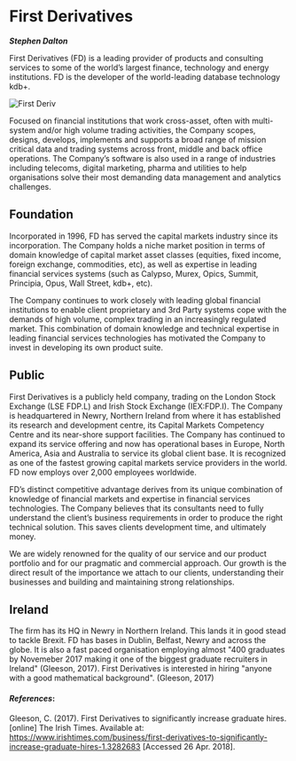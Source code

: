 First Derivatives
==============================
***Stephen Dalton***

First Derivatives (FD) is a leading provider of products and consulting services to some of the world’s largest finance, technology and energy institutions. FD is the developer of the world-leading database technology kdb+.

![First Deriv](https://github.com/ULStats/MA4128Assessment-2018/blob/master/First%20derivatives.png)




Focused on financial institutions that work cross-asset, often with multi-system and/or high volume trading activities, the Company scopes, designs, develops, implements and supports a broad range of mission critical data and trading systems across front, middle and back office operations. The Company’s software is also used in a range of industries including telecoms, digital marketing, pharma and utilities to help organisations solve their most demanding data management and analytics challenges.

## Foundation
Incorporated in 1996, FD has served the capital markets industry since its incorporation. The Company holds a niche market position in terms of domain knowledge of capital market asset classes (equities, fixed income, foreign exchange, commodities, etc), as well as expertise in leading financial services systems (such as Calypso, Murex, Opics, Summit, Principia, Opus, Wall Street, kdb+, etc). 

The Company continues to work closely with leading global financial institutions to enable client proprietary and 3rd Party systems cope with the demands of high volume, complex trading in an increasingly regulated market. This combination of domain knowledge and technical expertise in leading financial services technologies has motivated the Company to invest in developing its own product suite.

## Public
First Derivatives is a publicly held company, trading on the London Stock Exchange (LSE FDP.L) and Irish Stock Exchange (IEX:FDP.I). The Company is headquartered in Newry, Northern Ireland from where it has established its research and development centre, its Capital Markets Competency Centre and its near-shore support facilities. The Company has continued to expand its service offering and now has operational bases in Europe, North America, Asia and Australia to service its global client base. It is recognized as one of the fastest growing capital markets service providers in the world. FD now employs over 2,000 employees worldwide.

FD’s distinct competitive advantage derives from its unique combination of knowledge of financial markets and expertise in financial services technologies. The Company believes that its consultants need to fully understand the client’s business requirements in order to produce the right technical solution. This saves clients development time, and ultimately money.

We are widely renowned for the quality of our service and our product portfolio and for our pragmatic and commercial approach. Our growth is the direct result of the importance we attach to our clients, understanding their businesses and building and maintaining strong relationships.

## Ireland
The firm has its HQ in Newry in Northern Ireland. This lands it in good stead to tackle Brexit. FD has bases in Dublin, Belfast, Newry and across the globe. It is also a fast paced organisation employing almost "400 graduates by Novemeber 2017 making it one of the biggest graduate recruiters in Ireland" (Gleeson, 2017). First Derivatives is interested in hiring "anyone with a good mathematical background". (Gleeson, 2017)

#### *_References_*:
Gleeson, C. (2017). First Derivatives to significantly increase graduate hires. [online] The Irish Times. Available at: https://www.irishtimes.com/business/first-derivatives-to-significantly-increase-graduate-hires-1.3282683 [Accessed 26 Apr. 2018].


